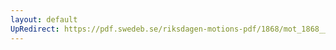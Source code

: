 ```yaml
---
layout: default
UpRedirect: https://pdf.swedeb.se/riksdagen-motions-pdf/1868/mot_1868__ak__00181/mot_1868__ak__00181_003.pdf
---
```

